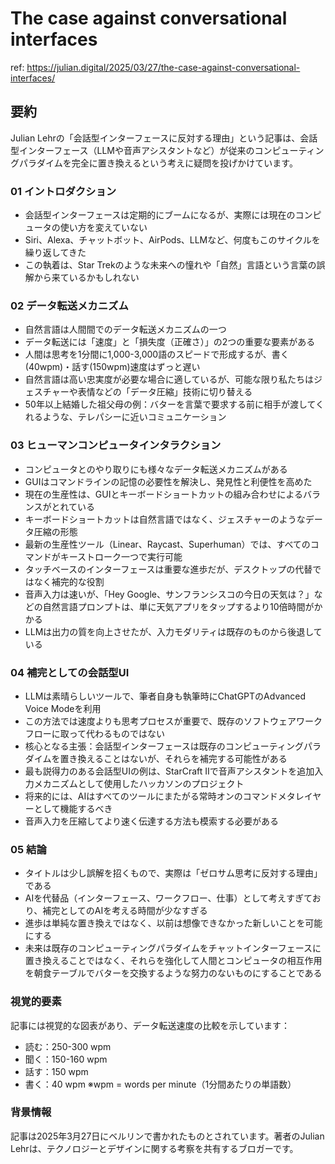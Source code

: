 # The case against conversational interfaces

ref: <https://julian.digital/2025/03/27/the-case-against-conversational-interfaces/>

## 要約

Julian Lehrの「会話型インターフェースに反対する理由」という記事は、会話型インターフェース（LLMや音声アシスタントなど）が従来のコンピューティングパラダイムを完全に置き換えるという考えに疑問を投げかけています。

### 01 イントロダクション

- 会話型インターフェースは定期的にブームになるが、実際には現在のコンピュータの使い方を変えていない
- Siri、Alexa、チャットボット、AirPods、LLMなど、何度もこのサイクルを繰り返してきた
- この執着は、Star Trekのような未来への憧れや「自然」言語という言葉の誤解から来ているかもしれない

### 02 データ転送メカニズム

- 自然言語は人間間でのデータ転送メカニズムの一つ
- データ転送には「速度」と「損失度（正確さ）」の2つの重要な要素がある
- 人間は思考を1分間に1,000-3,000語のスピードで形成するが、書く(40wpm)・話す(150wpm)速度はずっと遅い
- 自然言語は高い忠実度が必要な場合に適しているが、可能な限り私たちはジェスチャーや表情などの「データ圧縮」技術に切り替える
- 50年以上結婚した祖父母の例：バターを言葉で要求する前に相手が渡してくれるような、テレパシーに近いコミュニケーション

### 03 ヒューマンコンピュータインタラクション

- コンピュータとのやり取りにも様々なデータ転送メカニズムがある
- GUIはコマンドラインの記憶の必要性を解決し、発見性と利便性を高めた
- 現在の生産性は、GUIとキーボードショートカットの組み合わせによるバランスがとれている
- キーボードショートカットは自然言語ではなく、ジェスチャーのようなデータ圧縮の形態
- 最新の生産性ツール（Linear、Raycast、Superhuman）では、すべてのコマンドがキーストローク一つで実行可能
- タッチベースのインターフェースは重要な進歩だが、デスクトップの代替ではなく補完的な役割
- 音声入力は速いが、「Hey Google、サンフランシスコの今日の天気は？」などの自然言語プロンプトは、単に天気アプリをタップするより10倍時間がかかる
- LLMは出力の質を向上させたが、入力モダリティは既存のものから後退している

### 04 補完としての会話型UI

- LLMは素晴らしいツールで、筆者自身も執筆時にChatGPTのAdvanced Voice Modeを利用
- この方法では速度よりも思考プロセスが重要で、既存のソフトウェアワークフローに取って代わるものではない
- 核心となる主張：会話型インターフェースは既存のコンピューティングパラダイムを置き換えることはないが、それらを補完する可能性がある
- 最も説得力のある会話型UIの例は、StarCraft IIで音声アシスタントを追加入力メカニズムとして使用したハッカソンのプロジェクト
- 将来的には、AIはすべてのツールにまたがる常時オンのコマンドメタレイヤーとして機能するべき
- 音声入力を圧縮してより速く伝達する方法も模索する必要がある

### 05 結論

- タイトルは少し誤解を招くもので、実際は「ゼロサム思考に反対する理由」である
- AIを代替品（インターフェース、ワークフロー、仕事）として考えすぎており、補完としてのAIを考える時間が少なすぎる
- 進歩は単純な置き換えではなく、以前は想像できなかった新しいことを可能にする
- 未来は既存のコンピューティングパラダイムをチャットインターフェースに置き換えることではなく、それらを強化して人間とコンピュータの相互作用を朝食テーブルでバターを交換するような努力のないものにすることである

### 視覚的要素

記事には視覚的な図表があり、データ転送速度の比較を示しています：

- 読む：250-300 wpm
- 聞く：150-160 wpm
- 話す：150 wpm
- 書く：40 wpm
※wpm = words per minute（1分間あたりの単語数）

### 背景情報

記事は2025年3月27日にベルリンで書かれたものとされています。著者のJulian Lehrは、テクノロジーとデザインに関する考察を共有するブロガーです。

